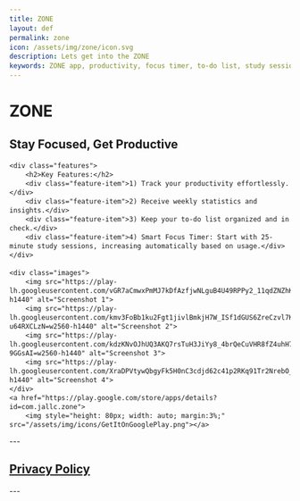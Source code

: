 ```yaml
---
title: ZONE 
layout: def
permalink: zone
icon: /assets/img/zone/icon.svg
description: Lets get into the ZONE  
keywords: ZONE app, productivity, focus timer, to-do list, study sessions, App to focus, app for better study, fix attntion span, let you focus more
---
```

<style>
    .images {
        display: grid;
        grid-template-columns: repeat(auto-fit, minmax(30px, 1fr));
        gap: 15px;
        margin-top: 20px;
    }
    .images img {
        width: 100%;
        height: auto;
        border-radius: 10px;
        box-shadow: 0px 4px 8px rgba(0,0,0,0.2);
    }

</style>

<div class="container">
    <h1>ZONE</h1>
    <h2>Stay Focused, Get Productive</h2>

    <div class="features">
        <h2>Key Features:</h2>
        <div class="feature-item">1) Track your productivity effortlessly.</div>
        <div class="feature-item">2) Receive weekly statistics and insights.</div>
        <div class="feature-item">3) Keep your to-do list organized and in check.</div>
        <div class="feature-item">4) Smart Focus Timer: Start with 25-minute study sessions, increasing automatically based on usage.</div>
    </div>

    <div class="images">
        <img src="https://play-lh.googleusercontent.com/vGR7aCmwxPmMJ7kDfAzfjwNLguB4U49RPPy2_11qdZNZhKdnqX4YSpW_cmdjzhOMnkM=w2560-h1440" alt="Screenshot 1">
        <img src="https://play-lh.googleusercontent.com/kmv3FoBb1ku2Fgt1jivlBmkjH7W_ISf1dGUS6ZreCzvl7KKEEVbfiYSPxz-u64RXCLzN=w2560-h1440" alt="Screenshot 2">
        <img src="https://play-lh.googleusercontent.com/kdzKNvOJhUQ3AKQ7rsTuH3JiYy8_4brQeCuVHR8fZ4uhH7QSq5NzwAUeSxSt-9GGsAI=w2560-h1440" alt="Screenshot 3">
        <img src="https://play-lh.googleusercontent.com/XraDPVtywQbgyFk5H0nC3cdjd62c41p2RKq91Tr2NrebO_TtwU8G6T88253yPWHfSN8=w2560-h1440" alt="Screenshot 4">
    </div>
    <a href="https://play.google.com/store/apps/details?id=com.jallc.zone">
        <img style="height: 80px; width: auto; margin:3%;" src="/assets/img/icons/GetItOnGooglePlay.png"></a>

</div>
---
<h2><a class="linkhai" href="/zone/privacy-policy">Privacy Policy</a></h2>
---
